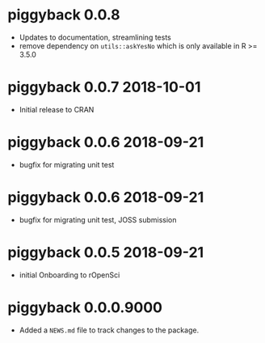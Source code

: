 # piggyback 0.0.8

* Updates to documentation, streamlining tests
* remove dependency on `utils::askYesNo` which is only available in R >= 3.5.0

# piggyback 0.0.7 2018-10-01

* Initial release to CRAN

# piggyback 0.0.6 2018-09-21

* bugfix for migrating unit test

# piggyback 0.0.6 2018-09-21

* bugfix for migrating unit test, JOSS submission

# piggyback 0.0.5 2018-09-21

* initial Onboarding to rOpenSci

# piggyback 0.0.0.9000

* Added a `NEWS.md` file to track changes to the package.
